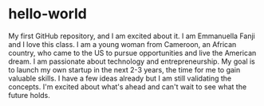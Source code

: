 # hello-world
My first GitHub repository, and I am excited about it.
I am Emmanuella Fanji and I love this class. I am a young woman from Cameroon, an African country, who came to the US to pursue opportunities and live the American dream. I am passionate about technology and entrepreneurship. My goal is to launch my own startup in the next 2-3 years, the time for me to gain valuable skills. I have a few ideas already but I am still validating the concepts. 
I'm excited about what's ahead and can't wait to see what the future holds. 
